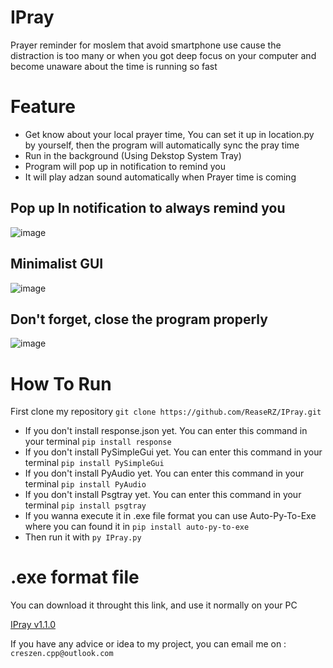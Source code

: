 # IPray
Prayer reminder for moslem that avoid smartphone use cause the distraction is too many or when you got deep focus on your computer and become unaware about the time is running so fast
# Feature
- Get know about your local prayer time, You can set it up in location.py by yourself, then the program will automatically sync the pray time
- Run in the background (Using Dekstop System Tray)
- Program will pop up in notification to remind you
- It will play adzan sound automatically when Prayer time is coming
## Pop up In notification to always remind you
![image](https://github.com/ReaseRZ/IPray/assets/88366703/829033a5-e7f6-4bbc-b4c7-fb57feca2e42)
## Minimalist GUI
![image](https://github.com/ReaseRZ/IPray/assets/88366703/12993780-1925-4f3e-97ea-fd050c0b35b8)
## Don't forget, close the program properly
![image](https://github.com/ReaseRZ/IPray/assets/88366703/a6fa3c7b-1330-486c-87de-6a160b0ec1e4)
# How To Run
First clone my repository
`git clone https://github.com/ReaseRZ/IPray.git`
- If you don't install response.json yet. You can enter this command in your terminal
`pip install response`
- If you don't install PySimpleGui yet. You can enter this command in your terminal
`pip install PySimpleGui`
- If you don't install PyAudio yet. You can enter this command in your terminal
`pip install PyAudio`
- If you don't install Psgtray yet. You can enter this command in your terminal
`pip install psgtray`
- If you wanna execute it in .exe file format you can use Auto-Py-To-Exe where you can found it in
`pip install auto-py-to-exe`
- Then run it with
`py IPray.py`
# .exe format file
You can download it throught this link, and use it normally on your PC

[IPray v1.1.0](https://github.com/ReaseRZ/IPray/releases/tag/v1.1.0)


If you have any advice or idea to my project, you can email me on : `creszen.cpp@outlook.com`
